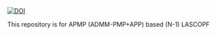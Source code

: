 [![DOI](https://zenodo.org/badge/224314534.svg)](https://zenodo.org/doi/10.5281/zenodo.10823520)

This repository is for APMP (ADMM-PMP+APP) based (N-1) LASCOPF
